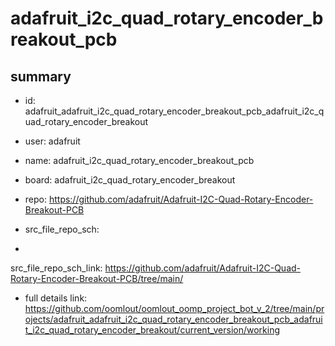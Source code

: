 # adafruit_i2c_quad_rotary_encoder_breakout_pcb
 
## summary 
* id: adafruit_adafruit_i2c_quad_rotary_encoder_breakout_pcb_adafruit_i2c_quad_rotary_encoder_breakout
* user: adafruit
* name: adafruit_i2c_quad_rotary_encoder_breakout_pcb
* board: adafruit_i2c_quad_rotary_encoder_breakout
* repo: https://github.com/adafruit/Adafruit-I2C-Quad-Rotary-Encoder-Breakout-PCB



* src_file_repo_sch: 
*
 src_file_repo_sch_link: https://github.com/adafruit/Adafruit-I2C-Quad-Rotary-Encoder-Breakout-PCB/tree/main/
* full details link: https://github.com/oomlout/oomlout_oomp_project_bot_v_2/tree/main/projects/adafruit_adafruit_i2c_quad_rotary_encoder_breakout_pcb_adafruit_i2c_quad_rotary_encoder_breakout/current_version/working  






